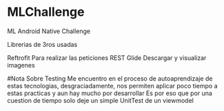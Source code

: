 # MLChallenge
ML Android Native Challenge

Librerias de 3ros usadas

Reftrofit
  Para realizar las peticiones REST
Glide
  Descargar y visualizar imagenes
  
#Nota Sobre Testing
Me encuentro en el proceso de autoaprendizaje de estas tecnologias,
desgraciadamente, nos permiten aplicar poco tiempo a estas practicas y aun hay mucho por desarrollar
Es por eso que por una cuestion de tiempo solo deje un simple UnitTest de un viewmodel

